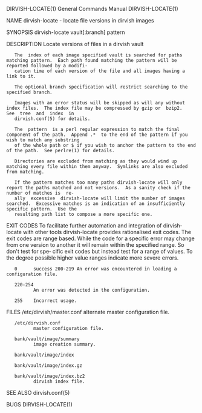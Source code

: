 DIRVISH-LOCATE(1)                                                      General Commands Manual                                                     DIRVISH-LOCATE(1)

NAME
       dirvish-locate - locate file versions in dirvish images

SYNOPSIS
       dirvish-locate vault[:branch] pattern

DESCRIPTION
       Locate versions of files in a dirvish vault

       The  index of each image specified vault is searched for paths matching pattern.  Each path found matching the pattern will be reported followed by a modifi‐
       cation time of each version of the file and all images having a link to it.

       The optional branch specification will restrict searching to the specified branch.

       Images with an error status will be skipped as will any without index files.  The index file may be compressed by gzip or  bzip2.   See  tree  and  index  in
       dirvish.conf(5) for details.

       The  pattern  is a perl regular expression to match the final component of the path.  Append .*  to the end of the pattern if you wish to match any substring
       of the whole path or $ if you wish to anchor the pattern to the end of the path.  See perlre(1) for details.

       Directories are excluded from matching as they would wind up matching every file within them anyway.  Symlinks are also excluded from matching.

       If the pattern matches too many paths dirvish-locate will only report the paths matched and not versions.  As a sanity check if the number of matches is  re‐
       ally  excessive  dirvish-locate will limit the number of images searched.  Excessive matches is an indication of an insufficiently specific pattern.  Use the
       resulting path list to compose a more specific one.

EXIT CODES
       To facilitate further automation and integration of dirvish-locate with other tools dirvish-locate provides rationalised exit  codes.   The  exit  codes  are
       range  based.   While the code for a specific error may change from one version to another it will remain within the specified range.  So don't test for spe‐
       cific exit codes but instead test for a range of values.  To the degree possible higher value ranges indicate more severe errors.

       0      success 200-219 An error was encountered in loading a configuration file.

       220-254
              An error was detected in the configuration.

       255    Incorrect usage.

FILES
       /etc/dirvish/master.conf
              alternate master configuration file.

       /etc/dirvish.conf
              master configuration file.

       bank/vault/image/summary
              image creation summary.

       bank/vault/image/index

       bank/vault/image/index.gz

       bank/vault/image/index.bz2
              dirvish index file.

SEE ALSO
       dirvish.conf(5)

BUGS
                                                                                                                                                   DIRVISH-LOCATE(1)

